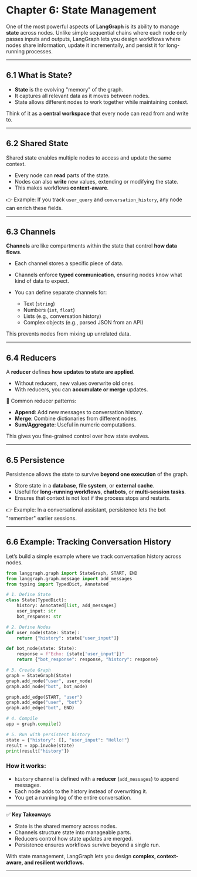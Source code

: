 # Chapter 6: State Management

One of the most powerful aspects of **LangGraph** is its ability to manage **state** across nodes. Unlike simple sequential chains where each node only passes inputs and outputs, LangGraph lets you design workflows where nodes share information, update it incrementally, and persist it for long-running processes.

---

## 6.1 What is State?

* **State** is the evolving "memory" of the graph.
* It captures all relevant data as it moves between nodes.
* State allows different nodes to work together while maintaining context.

Think of it as a **central workspace** that every node can read from and write to.

---

## 6.2 Shared State

Shared state enables multiple nodes to access and update the same context.

* Every node can **read** parts of the state.
* Nodes can also **write** new values, extending or modifying the state.
* This makes workflows **context-aware**.

👉 Example: If you track `user_query` and `conversation_history`, any node can enrich these fields.

---

## 6.3 Channels

**Channels** are like compartments within the state that control **how data flows**.

* Each channel stores a specific piece of data.
* Channels enforce **typed communication**, ensuring nodes know what kind of data to expect.
* You can define separate channels for:

  * Text (`string`)
  * Numbers (`int`, `float`)
  * Lists (e.g., conversation history)
  * Complex objects (e.g., parsed JSON from an API)

This prevents nodes from mixing up unrelated data.

---

## 6.4 Reducers

A **reducer** defines **how updates to state are applied**.

* Without reducers, new values overwrite old ones.
* With reducers, you can **accumulate or merge** updates.

🔹 Common reducer patterns:

* **Append**: Add new messages to conversation history.
* **Merge**: Combine dictionaries from different nodes.
* **Sum/Aggregate**: Useful in numeric computations.

This gives you fine-grained control over how state evolves.

---

## 6.5 Persistence

Persistence allows the state to survive **beyond one execution** of the graph.

* Store state in a **database**, **file system**, or **external cache**.
* Useful for **long-running workflows**, **chatbots**, or **multi-session tasks**.
* Ensures that context is not lost if the process stops and restarts.

👉 Example: In a conversational assistant, persistence lets the bot "remember" earlier sessions.

---

## 6.6 Example: Tracking Conversation History

Let’s build a simple example where we track conversation history across nodes.

```python
from langgraph.graph import StateGraph, START, END
from langgraph.graph.message import add_messages
from typing import TypedDict, Annotated

# 1. Define State
class State(TypedDict):
    history: Annotated[list, add_messages]
    user_input: str
    bot_response: str

# 2. Define Nodes
def user_node(state: State):
    return {"history": state["user_input"]}

def bot_node(state: State):
    response = f"Echo: {state['user_input']}"
    return {"bot_response": response, "history": response}

# 3. Create Graph
graph = StateGraph(State)
graph.add_node("user", user_node)
graph.add_node("bot", bot_node)

graph.add_edge(START, "user")
graph.add_edge("user", "bot")
graph.add_edge("bot", END)

# 4. Compile
app = graph.compile()

# 5. Run with persistent history
state = {"history": [], "user_input": "Hello!"}
result = app.invoke(state)
print(result["history"])
```

### How it works:

* `history` channel is defined with a **reducer** (`add_messages`) to append messages.
* Each node adds to the history instead of overwriting it.
* You get a running log of the entire conversation.

---

✅ **Key Takeaways**

* State is the shared memory across nodes.
* Channels structure state into manageable parts.
* Reducers control how state updates are merged.
* Persistence ensures workflows survive beyond a single run.

With state management, LangGraph lets you design **complex, context-aware, and resilient workflows**.

---

